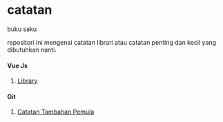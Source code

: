 # catatan
buku saku

repositori ini mengenai catatan librari atau catatan penting dan kecil yang dibutuhkan nanti.

#### Vue Js
1. [Library](vue/index.md)


#### Git
1. [Catatan Tambahan Pemula](git/index.md)